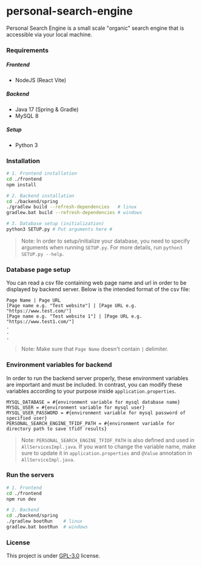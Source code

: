 # personal-search-engine
Personal Search Engine is a small scale "organic" search engine that is accessible via your local machine.

### Requirements

##### Frontend
* NodeJS (React Vite)

##### Backend
* Java 17 (Spring & Gradle)
* MySQL 8

##### Setup
* Python 3

### Installation
```bash
# 1. Frontend installation
cd ./frontend
npm install

# 2. Backend installation
cd ./backend/spring
./gradlew build --refresh-dependencies   # linux
gradlew.bat build --refresh-dependencies # windows

# 3. Database setup (initialization)
python3 SETUP.py # Put arguments here #
```

> Note: In order to setup/initialize your database, you need to specify arguments when running `SETUP.py`. For more details, run `python3 SETUP.py --help`.

### Database page setup

You can read a csv file containing web page name and url in order to be displayed by backend server. Below is the intended format of the csv file:

```text
Page Name | Page URL
[Page name e.g. "Test website"] | [Page URL e.g. "https://www.test.com/"]
[Page name e.g. "Test website 1"] | [Page URL e.g. "https://www.test1.com/"]
.
.
.
```

> Note: Make sure that `Page Name` doesn't contain `|` delimiter.

### Environment variables for backend

In order to run the backend server properly, these environment variables are important and must be included.
In contrast, you can modify these variables according to your purpose inside `application.properties`.

```text
MYSQL_DATABASE = #{environment variable for mysql database name}
MYSQL_USER = #{environment variable for mysql user}
MYSQL_USER_PASSWORD = #{environment variable for mysql password of specified user}
PERSONAL_SEARCH_ENGINE_TFIDF_PATH = #{environment variable for directory path to save tfidf results}
```

> Note: `PERSONAL_SEARCH_ENGINE_TFIDF_PATH` is also defined and used in `AllServicesImpl.java`. If you want to change the variable name, make sure to update it in `application.properties` and `@Value` annotation in `AllServiceImpl.java`.

### Run the servers
```bash
# 1. Frontend
cd ./frontend
npm run dev

# 2. Backend
cd ./backend/spring
./gradlew bootRun    # linux
gradlew.bat bootRun  # windows
```

### License
This project is under [GPL-3.0](./LICENSE) license.